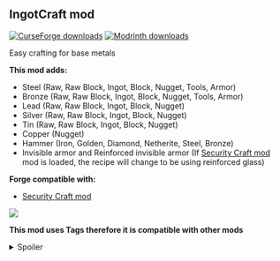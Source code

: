 <h2><strong>IngotCraft mod</strong></h2>
<p><a href="https://www.curseforge.com/minecraft/mc-mods/ingotcraft"><img src="https://cf.way2muchnoise.eu/full_399140_downloads.svg?badge_style=flat" alt="CurseForge downloads" /></a> <a href="https://modrinth.com/mod/ingotcraft"><img src="https://img.shields.io/badge/dynamic/json?color=2d2d2d&amp;colorA=17b85a&amp;style=flat-square&amp;label=&amp;suffix= downloads&amp;query=downloads&amp;url=https://api.modrinth.com/v2/project/Kma1RCF3&amp;logo=modrinth&amp;logoColor=2d2d2d" alt="Modrinth downloads" /></a></p>

Easy crafting for base metals

<strong>This mod adds:</strong>

- Steel (Raw, Raw Block, Ingot, Block, Nugget, Tools, Armor)
- Bronze (Raw, Raw Block, Ingot, Block, Nugget, Tools, Armor)
- Lead (Raw, Raw Block, Ingot, Block, Nugget)
- Silver (Raw, Raw Block, Ingot, Block, Nugget)
- Tin (Raw, Raw Block, Ingot, Block, Nugget)
- Copper (Nugget)
- Hammer (Iron, Golden, Diamond, Netherite, Steel, Bronze)
- Invisible armor and Reinforced invisible armor (If <a href="https://www.curseforge.com/minecraft/mc-mods/security-craft" target="_blank">Security Craft mod</a> mod is loaded, the recipe will change to be using reinforced glass)

<strong>Forge compatible with:</strong>

- <a href="https://www.curseforge.com/minecraft/mc-mods/security-craft" target="_blank">Security Craft mod</a>

<img src="https://cdn.modrinth.com/data/Kma1RCF3/images/af86e6613875dabb39280d2fa62723f16bfc8384.png"><br>

<strong>This mod uses Tags therefore it is compatible with other mods</strong>

<details>
  <summary>Spoiler</summary>

<img src="https://cdn.modrinth.com/data/Kma1RCF3/images/c0c9150d234377e09c8fb28bc6b28282d131005a.png" width="500">

</details>